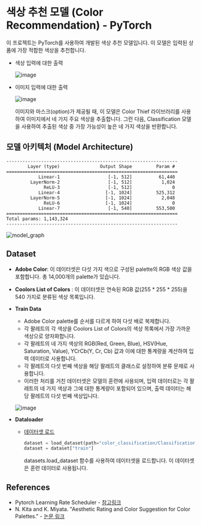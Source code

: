 # 색상 추천 모델 (Color Recommendation) - PyTorch
이 프로젝트는 PyTorch를 사용하여 개발된 색상 추천 모델입니다. 이 모델은 입력된 상품에 가장 적합한 색상을 추천합니다.

- 색상 입력에 대한 출력

  ![image](https://github.com/sehyeon518/Favorfit-Color-Recommendation/assets/84698896/aea58f57-3435-40d3-b615-cc5f4296640e)

- 이미지 입력에 대한 출력

  ![image](https://github.com/sehyeon518/Favorfit-Color-Recommendation/assets/84698896/5db3575e-e4cb-4649-85eb-a71b012b0eb7)

  이미지와 마스크(option)가 제공될 때, 이 모델은 Color Thief 라이브러리를 사용하여 이미지에서 네 가지 주요 색상을 추출합니다. 그런 다음, Classification 모델을 사용하여 추출된 색상 중 가장 가능성이 높은 네 가지 색상을 반환합니다.

## 모델 아키텍처 (Model Architecture)
```plain
----------------------------------------------------------------
        Layer (type)               Output Shape         Param #
================================================================
            Linear-1                  [-1, 512]          61,440
         LayerNorm-2                  [-1, 512]           1,024
              ReLU-3                  [-1, 512]               0
            Linear-4                 [-1, 1024]         525,312
         LayerNorm-5                 [-1, 1024]           2,048
              ReLU-6                 [-1, 1024]               0
            Linear-7                  [-1, 540]         553,500
================================================================
Total params: 1,143,324
----------------------------------------------------------------
```

![model_graph](https://github.com/sehyeon518/Torch-Color-Recommendation/assets/84698896/59688fe5-1369-4bd2-be9d-639b6de7ad49)

## Dataset
- **Adobe Color**: 이 데이터셋은 다섯 가지 색으로 구성된 palette의 RGB 색상 값을 포함합니다. 총 14,000개의 palette가 있습니다.
- **Coolors List of Colors** : 이 데이터셋은 연속된 RGB 값(255 * 255 * 255)을 540 가지로 분류된 색상 목록입니다.
- **Train Data**
  - Adobe Color palette를 순서를 다르게 하여 다섯 배로 복제합니다.
  - 각 팔레트의 각 색상을 Coolors List of Colors의 색상 목록에서 가장 가까운 색상으로 양자화합니다.
  - 각 팔레트의 네 가지 색상의 RGB(Red, Green, Blue), HSV(Hue, Saturation, Value), YCrCb(Y, Cr, Cb) 값과 이에 대한 통계량을 계산하여 입력 데이터로 사용합니다.
  - 각 팔레트의 다섯 번째 색상을 해당 팔레트의 클래스로 설정하여 분류 문제로 사용합니다.
  - 이러한 처리를 거친 데이터셋은 모델의 훈련에 사용되며, 입력 데이터로는 각 팔레트의 네 가지 색상과 그에 대한 통계량이 포함되어 있으며, 출력 데이터는 해당 팔레트의 다섯 번째 색상입니다.

  ![image](https://github.com/sehyeon518/Favorfit-Color-Recommendation/assets/84698896/cb0e71ab-f84d-447e-8e56-665d95d0f39d)
  
- **Dataloader**
  - [데이터셋 로드](color_classification/Classification)
    ```python
    dataset = load_dataset(path="color_classification/Classification")
    dataset = dataset["train"]
    ```
    datasets.load_dataset 함수를 사용하여 데이터셋을 로드합니다. 이 데이터셋은 훈련 데이터로 사용됩니다.


## References
- Pytorch Learning Rate Scheduler - [참고링크](https://gaussian37.github.io/dl-pytorch-lr_scheduler/)
- N. Kita and K. Miyata. "Aesthetic Rating and Color Suggestion for Color Palettes." - [논문 링크](https://naokita.xyz/projects/ColorPalette/ColorPalette_pg2016.pdf)